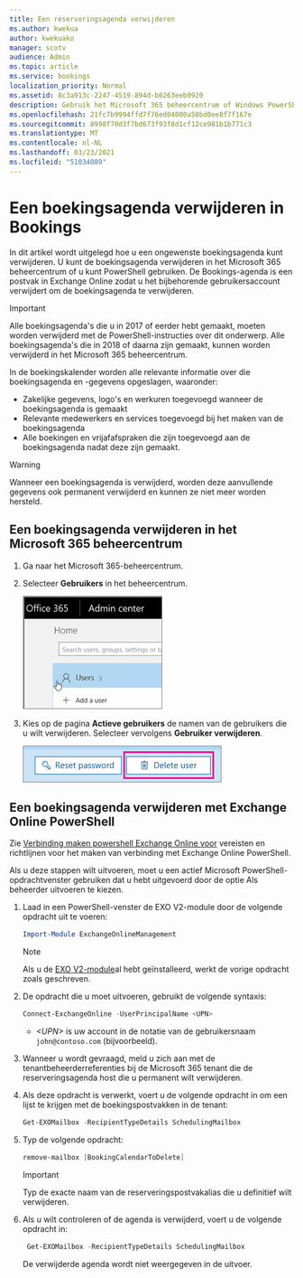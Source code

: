 ```yaml
---
title: Een reserveringsagenda verwijderen
ms.author: kwekua
author: kwekuako
manager: scotv
audience: Admin
ms.topic: article
ms.service: bookings
localization_priority: Normal
ms.assetid: 8c3a913c-2247-4519-894d-b6263eeb9920
description: Gebruik het Microsoft 365 beheercentrum of Windows PowerShell om Bookings-agenda's te verwijderen.
ms.openlocfilehash: 21fc7b9994ffd7f76ed04000a50bd0ee8f7f167e
ms.sourcegitcommit: 8998f70d3f7bd673f93f8d1cf12ce981b1b771c3
ms.translationtype: MT
ms.contentlocale: nl-NL
ms.lasthandoff: 03/23/2021
ms.locfileid: "51034089"
---
```

# <a name="delete-a-booking-calendar-in-bookings"></a>Een boekingsagenda verwijderen in Bookings

In dit artikel wordt uitgelegd hoe u een ongewenste boekingsagenda kunt verwijderen. U kunt de boekingsagenda verwijderen in het Microsoft 365 beheercentrum of u kunt PowerShell gebruiken. De Bookings-agenda is een postvak in Exchange Online zodat u het bijbehorende gebruikersaccount verwijdert om de boekingsagenda te verwijderen.

> [!IMPORTANT]
> Alle boekingsagenda's die u in 2017 of eerder hebt gemaakt, moeten worden verwijderd met de PowerShell-instructies over dit onderwerp. Alle boekingsagenda's die in 2018 of daarna zijn gemaakt, kunnen worden verwijderd in het Microsoft 365 beheercentrum.

In de boekingskalender worden alle relevante informatie over die boekingsagenda en -gegevens opgeslagen, waaronder:

- Zakelijke gegevens, logo's en werkuren toegevoegd wanneer de boekingsagenda is gemaakt
- Relevante medewerkers en services toegevoegd bij het maken van de boekingsagenda
- Alle boekingen en vrijafafspraken die zijn toegevoegd aan de boekingsagenda nadat deze zijn gemaakt.

> [!WARNING]
> Wanneer een boekingsagenda is verwijderd, worden deze aanvullende gegevens ook permanent verwijderd en kunnen ze niet meer worden hersteld.

## <a name="delete-a-booking-calendar-in-the-microsoft-365-admin-center"></a>Een boekingsagenda verwijderen in het Microsoft 365 beheercentrum

1. Ga naar het Microsoft 365-beheercentrum.

1. Selecteer **Gebruikers** in het beheercentrum.

   ![Afbeelding van de gebruikersinterface van gebruikers in Microsoft 365 beheercentrum](../media/bookings-admin-center-users.png)

1. Kies op de pagina **Actieve gebruikers** de namen van de gebruikers die u wilt verwijderen. Selecteer vervolgens **Gebruiker verwijderen**.

   ![Afbeelding van gebruikersgebruikersinterface verwijderen in Microsoft 365 beheercentrum](../media/bookings-delete-user.png)

## <a name="delete-a-booking-calendar-using-exchange-online-powershell"></a>Een boekingsagenda verwijderen met Exchange Online PowerShell

Zie [Verbinding maken powershell Exchange Online voor](/powershell/exchange/exchange-online-powershell-v2?view=exchange-ps) vereisten en richtlijnen voor het maken van verbinding met Exchange Online PowerShell.

Als u deze stappen wilt uitvoeren, moet u een actief Microsoft PowerShell-opdrachtvenster gebruiken dat u hebt uitgevoerd door de optie Als beheerder uitvoeren te kiezen.

1. Laad in een PowerShell-venster de EXO V2-module door de volgende opdracht uit te voeren:

   ```powershell
   Import-Module ExchangeOnlineManagement
   ```

   > [!NOTE]
   > Als u de [EXO V2-module](/powershell/exchange/exchange-online-powershell-v2?view=exchange-ps#install-and-maintain-the-exo-v2-module)al hebt geïnstalleerd, werkt de vorige opdracht zoals geschreven.
   
2. De opdracht die u moet uitvoeren, gebruikt de volgende syntaxis:

   ```powershell
   Connect-ExchangeOnline -UserPrincipalName <UPN> 
   ```

   - _\<UPN\>_ is uw account in de notatie van de gebruikersnaam `john@contoso.com` (bijvoorbeeld).

3. Wanneer u wordt gevraagd, meld u zich aan met de tenantbeheerderreferenties bij de Microsoft 365 tenant die de reserveringsagenda host die u permanent wilt verwijderen.

4. Als deze opdracht is verwerkt, voert u de volgende opdracht in om een lijst te krijgen met de boekingspostvakken in de tenant:

   ```powershell
   Get-EXOMailbox -RecipientTypeDetails SchedulingMailbox
   ```

5. Typ de volgende opdracht:

   ```powershell
   remove-mailbox [BookingCalendarToDelete]
   ```

   > [!IMPORTANT]
   > Typ de exacte naam van de reserveringspostvakalias die u definitief wilt verwijderen.

6. Als u wilt controleren of de agenda is verwijderd, voert u de volgende opdracht in:

   ```powershell
    Get-EXOMailbox -RecipientTypeDetails SchedulingMailbox
   ```

   De verwijderde agenda wordt niet weergegeven in de uitvoer.
